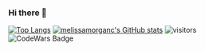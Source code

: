 ### Hi there 👋

<!--
**melissamorganc/melissamorganc** is a ✨ _special_ ✨ repository because its `README.md` (this file) appears on your GitHub profile.

Here are some ideas to get you started:

- 🔭 I’m currently working on ...
- 🌱 I’m currently learning ...
- 👯 I’m looking to collaborate on ...
- 🤔 I’m looking for help with ...
- 💬 Ask me about ...
- 📫 How to reach me: ...
- 😄 Pronouns: ...
- ⚡ Fun fact: ...
-->

[![Top Langs](https://github-readme-stats.vercel.app/api/top-langs/?username=melissamorganc&layout=compact)](https://github.com/melissamorganc/github-readme-stats)
[![melissamorganc's GitHub stats](https://github-readme-stats.vercel.app/api?username=melissamorganc)](https://github.com/melissamorganc/github-readme-stats)
![visitors](https://visitor-badge.glitch.me/badge?page_id=page.id)
![CodeWars Badge](https://www.codewars.com/users/melissamorganc/badges/large)
